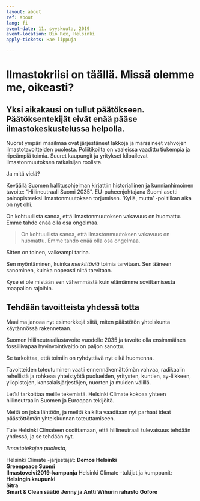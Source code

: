 ```yaml
---
layout: about
ref: about
lang: fi
event-date: 11. syyskuuta, 2019
event-location: Bio Rex, Helsinki
apply-tickets: Hae lippuja

---
```


# Ilmastokriisi on täällä. Missä olemme me, oikeasti?

## Yksi aikakausi on tullut päätökseen. Päätöksentekijät eivät enää pääse ilmastokeskustelussa helpolla. 

Nuoret ympäri maailmaa ovat järjestäneet lakkoja ja marssineet vahvojen ilmastotavoitteiden puolesta. Poliitikoilta on vaaleissa vaadittu tiukempia ja ripeämpiä toimia. Suuret kaupungit ja yritykset kilpailevat ilmastonmuutoksen ratkaisijan roolista. 

Ja mitä vielä? 

Keväällä Suomen hallitusohjelman kirjattiin historiallinen ja kunnianhimoinen tavoite: “Hiilineutraali Suomi 2035”. EU-puheenjohtajana Suomi asetti painopisteeksi ilmastonmuutoksen torjumisen. ‘Kyllä, mutta’ -politiikan aika on nyt ohi.

On kohtuullista sanoa, että ilmastonmuutoksen vakavuus on huomattu. Emme tahdo enää olla osa ongelmaa.

<blockquote> On kohtuullista sanoa, että ilmastonmuutoksen vakavuus on huomattu. Emme tahdo enää olla osa ongelmaa. </blockquote>

Sitten on toinen, vaikeampi tarina. 	

Sen myöntäminen, kuinka *merkittäviä* toimia tarvitaan. Sen ääneen sanominen, kuinka nopeasti niitä tarvitaan. 

Kyse ei ole mistään sen vähemmästä kuin elämämme sovittamisesta maapallon rajoihin. 

## Tehdään tavoitteista yhdessä totta

Maailma janoaa nyt esimerkkejä siitä, miten päästötön yhteiskunta käytännössä rakennetaan.

Suomen hiilineutraaliustavoite vuodelle 2035 ja tavoite olla ensimmäinen fossiilivapaa hyvinvointivaltio on paljon sanottu. 

Se tarkoittaa, että toimiin on ryhdyttävä nyt eikä huomenna.

Tavoitteiden toteutuminen vaatii ennennäkemättömän vahvaa, radikaalin rehellistä ja rohkeaa yhteistyötä puolueiden, yritysten, kuntien, ay-liikkeen, yliopistojen, kansalaisjärjestöjen, nuorten ja muiden välillä.

Let’s! tarkoittaa meille tekemistä. Helsinki Climate kokoaa yhteen hiilineutraalin Suomen ja Euroopan tekijöitä. 

Meitä on joka lähtöön, ja meiltä kaikilta vaaditaan nyt parhaat ideat päästöttömän yhteiskunnan toteuttamiseen. 

Tule Helsinki Climateen osoittamaan, että hiilineutraali tulevaisuus tehdään yhdessä, ja se tehdään nyt. 

*Ilmastotekojen puolesta,*

Helsinki Climate -järjestäjät:
**Demos Helsinki**  
**Greenpeace Suomi**  
**Ilmastoveivi2019-kampanja**
Helsinki Climate -tukijat ja kumppanit:
**Helsingin kaupunki**  
**Sitra**  
**Smart & Clean säätiö**
**Jenny ja Antti Wihurin rahasto**
**Gofore**  

